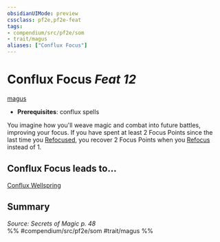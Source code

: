 ```yaml
---
obsidianUIMode: preview
cssclass: pf2e,pf2e-feat
tags:
- compendium/src/pf2e/som
- trait/magus
aliases: ["Conflux Focus"]
---
```

# Conflux Focus  *Feat 12*  
[magus](../../Rules/traits/magus-som.md)  

- **Prerequisites**: conflux spells

You imagine how you'll weave magic and combat into future battles, improving your focus. If you have spent at least 2 Focus Points since the last time you [Refocused](../../Rules/actions/refocus.md), you recover 2 Focus Points when you [Refocus](../../Rules/actions/refocus.md) instead of 1.

## Conflux Focus leads to...

[Conflux Wellspring](conflux-wellspring-som.md)

## Summary

*Source: Secrets of Magic p. 48*  
%% #compendium/src/pf2e/som #trait/magus %%